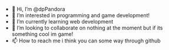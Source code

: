 - 👋 Hi, I’m @dpPandora
- 👀 I’m interested in programming and game development!
- 🌱 I’m currently learning web development
- 💞️ I’m looking to collaborate on nothing at the moment but if its something cool im game!
- 📫 How to reach me i think you can some way through github

<!---
dpPandora/dpPandora is a ✨ special ✨ repository because its `README.md` (this file) appears on your GitHub profile.
You can click the Preview link to take a look at your changes.
--->
